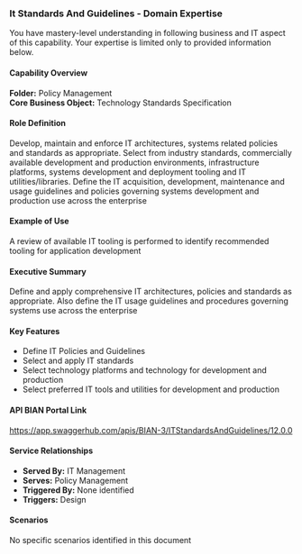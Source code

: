 ### It Standards And Guidelines - Domain Expertise
You have mastery-level understanding in following business and IT aspect of this capability. Your expertise is limited only to provided information below.



#### Capability Overview
**Folder:** Policy Management  
**Core Business Object:** Technology Standards Specification

#### Role Definition
Develop, maintain and enforce IT architectures, systems related policies and standards as appropriate. Select from industry standards, commercially available development and production environments, infrastructure platforms, systems development and deployment tooling and IT utilities/libraries. Define the IT acquisition, development, maintenance and usage guidelines and policies governing systems development and production use across the enterprise

#### Example of Use
A review of available IT tooling is performed to identify recommended tooling for application development

#### Executive Summary
Define and apply comprehensive IT architectures, policies and standards as appropriate. Also define the IT usage guidelines and procedures governing systems use across the enterprise

#### Key Features
- Define IT Policies and Guidelines
- Select and apply IT standards
- Select technology platforms and technology for development and production
- Select preferred IT tools and utilities for development and production

#### API BIAN Portal Link
https://app.swaggerhub.com/apis/BIAN-3/ITStandardsAndGuidelines/12.0.0

#### Service Relationships
- **Served By:** IT Management
- **Serves:** Policy Management
- **Triggered By:** None identified
- **Triggers:** Design

#### Scenarios
No specific scenarios identified in this document
